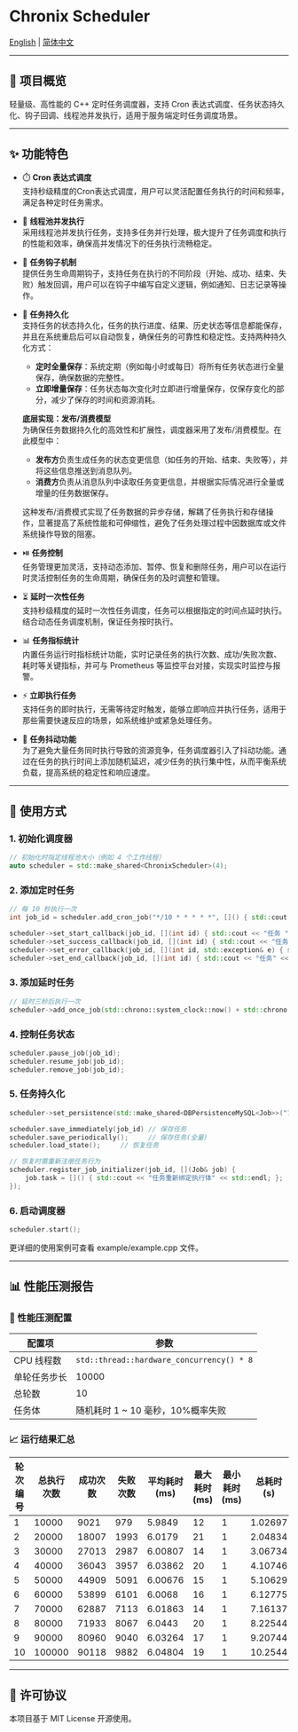# Chronix Scheduler 

[English](./README.md) | [简体中文](./README.zh.md)

---

## 🔧 项目概览

轻量级、高性能的 C++ 定时任务调度器，支持 Cron 表达式调度、任务状态持久化、钩子回调、线程池并发执行，适用于服务端定时任务调度场景。

---

## ✨ 功能特色

- ⏱️ **Cron 表达式调度**  
  支持秒级精度的Cron表达式调度，用户可以灵活配置任务执行的时间和频率，满足各种定时任务需求。

- 🧵 **线程池并发执行**  
  采用线程池并发执行任务，支持多任务并行处理，极大提升了任务调度和执行的性能和效率，确保高并发情况下的任务执行流畅稳定。

- 🧩 **任务钩子机制**  
  提供任务生命周期钩子，支持任务在执行的不同阶段（开始、成功、结束、失败）触发回调，用户可以在钩子中编写自定义逻辑，例如通知、日志记录等操作。

- 🔄 **任务持久化**  
  支持任务的状态持久化，任务的执行进度、结果、历史状态等信息都能保存，并且在系统重启后可以自动恢复，确保任务的可靠性和稳定性。支持两种持久化方式：
  - **定时全量保存**：系统定期（例如每小时或每日）将所有任务状态进行全量保存，确保数据的完整性。
  - **立即增量保存**：任务状态每次变化时立即进行增量保存，仅保存变化的部分，减少了保存的时间和资源消耗。

  **底层实现：发布/消费模型**  
  为确保任务数据持久化的高效性和扩展性，调度器采用了发布/消费模型。在此模型中：
  - **发布方**负责生成任务的状态变更信息（如任务的开始、结束、失败等），并将这些信息推送到消息队列。
  - **消费方**负责从消息队列中读取任务变更信息，并根据实际情况进行全量或增量的任务数据保存。
  
  这种发布/消费模式实现了任务数据的异步存储，解耦了任务执行和存储操作，显著提高了系统性能和可伸缩性，避免了任务处理过程中因数据库或文件系统操作导致的阻塞。

- ⏯️ **任务控制**  
  任务管理更加灵活，支持动态添加、暂停、恢复和删除任务，用户可以在运行时灵活控制任务的生命周期，确保任务的及时调整和管理。

- ⏳ **延时一次性任务**  
  支持秒级精度的延时一次性任务调度，任务可以根据指定的时间点延时执行。结合动态任务调度机制，保证任务按时执行。

- 📊 **任务指标统计**  
  内置任务运行时指标统计功能，实时记录任务的执行次数、成功/失败次数、耗时等关键指标，并可与 Prometheus 等监控平台对接，实现实时监控与报警。

- ⚡ **立即执行任务**  
  支持任务的即时执行，无需等待定时触发，能够立即响应并执行任务，适用于那些需要快速反应的场景，如系统维护或紧急处理任务。

- 🎯 **任务抖动功能**  
  为了避免大量任务同时执行导致的资源竞争，任务调度器引入了抖动功能。通过在任务的执行时间上添加随机延迟，减少任务的执行集中性，从而平衡系统负载，提高系统的稳定性和响应速度。

---

## 🚀 使用方式

### 1. 初始化调度器

```cpp
// 初始化时指定线程池大小（例如 4 个工作线程）
auto scheduler = std::make_shared<ChronixScheduler>(4);
```

### 2. 添加定时任务

```cpp
// 每 10 秒执行一次
int job_id = scheduler.add_cron_job("*/10 * * * * *", []() { std::cout << "任务执行" << std::endl; });

scheduler->set_start_callback(job_id, [](int id) { std::cout << "任务 " << id << " 开始执行" << std::endl; });
scheduler->set_success_callback(job_id, [](int id) { std::cout << "任务 " << id << " 执行成功" << std::endl; });
scheduler->set_error_callback(job_id, [](int id, std::exception& e) { std::cerr << "任务 " << id << " 执行失败: " << e.what() << std::endl; });
scheduler->set_end_callback(job_id, [](int id) { std::cout << "任务" << id << " 执行结束" << std::endl; });
```

### 3. 添加延时任务

```cpp
// 延时三秒后执行一次
scheduler->add_once_job(std::chrono::system_clock::now() + std::chrono::seconds(3), []() { printer("[任务2]延时3秒执行"); });
```

### 4. 控制任务状态

```cpp
scheduler.pause_job(job_id);
scheduler.resume_job(job_id);
scheduler.remove_job(job_id);
```

### 5. 任务持久化

```cpp
scheduler->set_persistence(std::make_shared<DBPersistenceMySQL<Job>>("127.0.0.1", 33036, "root", "******", "chronix"));

scheduler.save_immediately(job_id) // 保存任务
scheduler.save_periodically();     // 保存任务(全量)
scheduler.load_state();     // 恢复任务

// 恢复时需重新注册任务行为
scheduler.register_job_initializer(job_id, [](Job& job) {
    job.task = []() { std::cout << "任务重新绑定执行体" << std::endl; };
});
```

### 6. 启动调度器

```cpp
scheduler.start();
```
更详细的使用案例可查看 example/example.cpp 文件。

---

## 📊 性能压测报告

### 🧪 性能压测配置

| **配置项**         | **参数**                            |
| -------------- | ------------------------------- |
| CPU 线程数     | `std::thread::hardware_concurrency() * 8` |
| 单轮任务步长     | 10000 |
| 总轮数         | 10                              |
| 任务体         | 随机耗时 1 ~ 10 毫秒，10%概率失败           |

### 📈 运行结果汇总

| 轮次编号 | 总执行次数 | 成功次数 | 失败次数 | 平均耗时(ms) | 最大耗时(ms) | 最小耗时(ms) | 总耗时(s) | 吞吐量(tps) | 成功率   | 错误率   |
|----------|------------|----------|----------|---------------|---------------|---------------|-----------|---------------|----------|----------|
| 1        | 10000      | 9021     | 979      | 5.9849        | 12            | 1             | 1.02697   | 9737.42       | 90.21    | 9.79     |
| 2        | 20000      | 18007    | 1993     | 6.0179        | 21            | 1             | 2.04834   | 9763.98       | 90.035   | 9.965    |
| 3        | 30000      | 27013    | 2987     | 6.00807       | 14            | 1             | 3.06734   | 9780.45       | 90.0433  | 9.95667  |
| 4        | 40000      | 36043    | 3957     | 6.03862       | 20            | 1             | 4.10746   | 9738.37       | 90.1075  | 9.8925   |
| 5        | 50000      | 44909    | 5091     | 6.00676       | 15            | 1             | 5.10629   | 9791.84       | 89.818   | 10.182   |
| 6        | 60000      | 53899    | 6101     | 6.0068        | 16            | 1             | 6.12775   | 9791.53       | 89.8317  | 10.1683  |
| 7        | 70000      | 62887    | 7113     | 6.01863       | 14            | 1             | 7.16137   | 9774.66       | 89.8386  | 10.1614  |
| 8        | 80000      | 71933    | 8067     | 6.0443        | 20            | 1             | 8.22544   | 9725.92       | 89.9163  | 10.0838  |
| 9        | 90000      | 80960    | 9040     | 6.03264       | 17            | 1             | 9.20744   | 9774.71       | 89.9556  | 10.0444  |
| 10       | 100000     | 90118    | 9882     | 6.04804       | 19            | 1             | 10.2544   | 9751.95       | 90.118   | 9.882    |

---

## 📄 许可协议

本项目基于 MIT License 开源使用。
